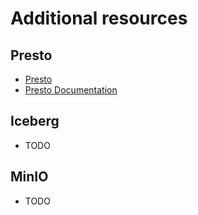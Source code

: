 # Additional resources

## Presto

* [Presto](https://prestodb.io/)
* [Presto Documentation](https://prestodb.io/docs/current/)

## Iceberg

* TODO

## MinIO

* TODO
